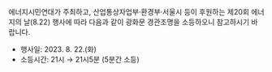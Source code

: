 에너지시민연대가 주최하고, 산업통상자업부·환경부·서울시 등이 후원하는 제20회 에너지의 날(8.22) 행사에 따라 다음과 같이 광화문 경관조명을 소등하오니 참고하시기 바랍니다.

- 행사일: 2023. 8. 22.(화)
- 소등시간: 21시 → 21시5분 (5분간 소등)